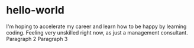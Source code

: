 # hello-world
I'm hoping to accelerate my career and learn how to be happy by learning coding. Feeling very unskilled right now, as just a management consultant.
Paragraph 2
Paragraph 3
